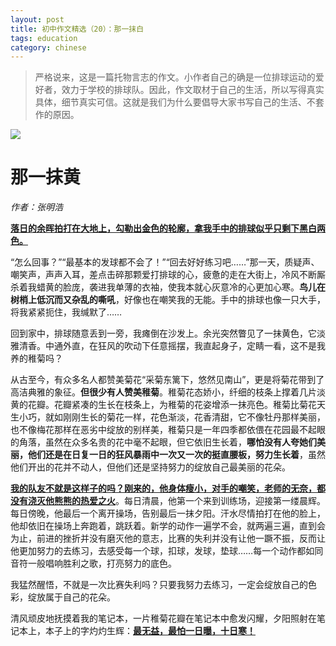 ```yaml
---
layout: post
title: 初中作文精选（20）：那一抹白
tags: education
category: chinese
---
```


> 严格说来，这是一篇托物言志的作文。小作者自己的确是一位排球运动的爱好者，效力于学校的排球队。因此，作文取材于自己的生活，所以写得真实具体，细节真实可信。这就是我们为什么要倡导大家书写自己的生活、不套作的原因。

![](https://crsando.github.io/images/2024-12-08/export_zxpvq.png)

# 那一抹黄

*作者：张明浩*

<u>**落日的余晖拍打在大地上，勾勒出金色的轮廓，拿我手中的排球似乎只剩下黑白两色。**</u>

“怎么回事？”“最基本的发球都不会了！”“回去好好练习吧……”那一天，质疑声、嘲笑声，声声入耳，差点击碎那颗爱打排球的心，疲惫的走在大街上，冷风不断厮杀着我蜡黄的脸庞，袭进我单薄的衣袖，使我本就心灰意冷的心更加心寒。**鸟儿在树梢上低沉而又杂乱的嘶吼**，好像也在嘲笑我的无能。手中的排球也像一只大手，将我紧紧扼住，我缄默了……

回到家中，排球随意丢到一旁，我瘫倒在沙发上。余光突然瞥见了一抹黄色，它淡雅清香。中通外直，在狂风的吹动下任意摇摆，我直起身子，定睛一看，这不是我养的稚菊吗？

从古至今，有众多名人都赞美菊花“采菊东篱下，悠然见南山”，更是将菊花带到了高洁典雅的象征。**但很少有人赞美稚菊**。稚菊花态娇小，纤细的枝条上撑着几片淡黄的花瓣。花瓣紧凑的生长在枝条上，为稚菊的花姿增添一抹亮色。稚菊比菊花天生小巧，就如刚刚生长的菊花一样，花色渐淡，花香清甜，它不像牡丹那样美丽，也不像梅花那样在恶劣中绽放的别样美，稚菊只是一年四季都依偎在花园最不起眼的角落，虽然在众多名贵的花中毫不起眼，但它依旧生长着，**哪怕没有人夸她们美丽，他们还是在日复一日的狂风暴雨中一次又一次的挺直腰板，努力生长着**，虽然他们开出的花并不动人，但他们还是坚持努力的绽放自己最美丽的花朵。

<u>**我的队友不就是这样子的吗？刚来的，他身体瘦小，对手的嘲笑，老师的无奈，都没有浇灭他熊熊的热爱之火**</u>。每日清晨，他第一个来到训练场，迎接第一缕晨辉。每日傍晚，他最后一个离开操场，告别最后一抹夕阳。汗水尽情拍打在他的脸上，他却依旧在操场上奔跑着，跳跃着。新学的动作一遍学不会，就两遍三遍，直到会为止，前进的挫折并没有磨灭他的意志，比赛的失利并没有让他一蹶不振，反而让他更加努力的去练习，去感受每一个球，扣球，发球，垫球……每一个动作都如同音符一般唱响胜利之歌，打亮努力的底色。

我猛然醒悟，不就是一次比赛失利吗？只要我努力去练习，一定会绽放自己的色彩，绽放属于自己的花朵。

清风顽皮地抚摸着我的笔记本，一片稚菊花瓣在笔记本中愈发闪耀，夕阳照射在笔记本上，本子上的字灼灼生辉：<u>**最无益，最怕一日曝，十日寒！**</u>